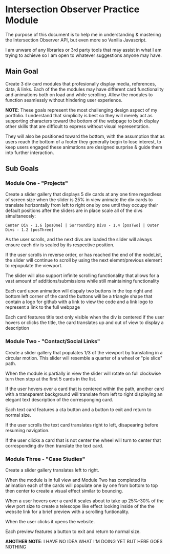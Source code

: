 # Intersection Observer Practice Module

The purpose of this document is to help me in understanding & mastering the Intersection Observer API, but even more so Vanilla Javascript.

I am unware of any libraries or 3rd party tools that may assist in what I am trying to achieve so I am open to whatever suggestions anyone may have.

## Main Goal

Create 3 div card modules that profesionally display media, references, data, &
links.  Each of the the modules may have different card functionality and
animations both on load and while scrolling. Allow the modules to function
seamlessly without hindering user experience.

**NOTE**: These goals represent the most challenging design aspect of my
portfolio. I understand that simplicity is best so they will merely act as
supporting characters toward the bottom of the webpage to both display other
skills that are difficult to express without visual representation.

They will also be positioned toward the bottom, with the assumption that as
users reach the bottom of a footer they generally begin to lose interest, to
keep users engaged these animations are designed surprise & guide them into
further interaction.

## Sub Goals


### Module One - "Projects"

Create a slider gallery that displays 5 div cards at any one time regardless of
screen size when the slider is 25% in view animate the div cards to translate
horizontally from left to right one by one until they occupy their default
positions after the sliders are in place scale all of the divs simultaneosly:

    Center Div - 1.6 [posOne] | Surrounding Divs - 1.4 [posTwo] | Outer Divs - 1.2 [posThree]

As the user scrolls, and the next divs are loaded the slider will always ensure
each div is scaled by its respective position.

If the user scrolls in reverse order, or has reached the end of the nodeList,
the slider will continue to scroll by using the next elemnt/previous element to
repopulate the viewport.

The slider will also support infinite scrolling functionality that allows for a
vast amount of additions/submissions while still maintaining functionality

Each card upon animation will dispaly two buttons in the top right and bottom
left corner of the card the buttons will be a triangle shape that contain a logo
for github with a link to view the code and a link logo to represent a link to
the full webpage

Each card features title text only visible when the div is centered if the user
hovers or clicks the title, the card translates up and out of view to display a
description

### Module Two - "Contact/Social Links"

Create a slider gallery that populates 1/3 of the viewport by translating in a
circular motion. This slider will resemble a quarter of a wheel or "pie slice"
path.

When the module is partially in view the slider will rotate on full clockwise
turn then stop at the first 5 cards in the list.

If the user hovers over a card that is centered within the path, another card
with a transparent background will translate from left to right displaying an
elegant text description of the corresponging card.

Each text card features a cta button and a button to exit and return to normal
size.

If the user scrolls the text card translates right to left, disapearing before
resuming navigation.

If the user clicks a card that is not center the wheel will turn to center that
corresponding div then translate the text card.

### Module Three - "Case Studies"

Create a slider gallery translates left to right.

When the module is in full view and Module Two has completed its animation each
of the cards will populate one by one from bottom to top then center to create a
visual effect similar to bouncing.

When a user hovers over a card it scales about to take up 25%-30% of the view
port size to create a telescope like effect looking inside of the the website
link for a brief preview with a scrolling funtionality.

When the user clicks it opens the website.

Each preview features a button to exit and return to normal size.

**ANOTHER NOTE**: I HAVE NO IDEA WHAT I'M DOING YET BUT HERE GOES NOTHING
